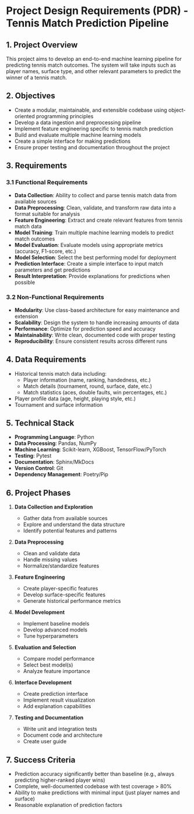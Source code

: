# Project Design Requirements (PDR) - Tennis Match Prediction Pipeline

## 1. Project Overview
This project aims to develop an end-to-end machine learning pipeline for predicting tennis match outcomes. The system will take inputs such as player names, surface type, and other relevant parameters to predict the winner of a tennis match.

## 2. Objectives
- Create a modular, maintainable, and extensible codebase using object-oriented programming principles
- Develop a data ingestion and preprocessing pipeline
- Implement feature engineering specific to tennis match prediction
- Build and evaluate multiple machine learning models
- Create a simple interface for making predictions
- Ensure proper testing and documentation throughout the project

## 3. Requirements

### 3.1 Functional Requirements
- **Data Collection**: Ability to collect and parse tennis match data from available sources
- **Data Preprocessing**: Clean, validate, and transform raw data into a format suitable for analysis
- **Feature Engineering**: Extract and create relevant features from tennis match data
- **Model Training**: Train multiple machine learning models to predict match outcomes
- **Model Evaluation**: Evaluate models using appropriate metrics (accuracy, F1-score, etc.)
- **Model Selection**: Select the best performing model for deployment
- **Prediction Interface**: Create a simple interface to input match parameters and get predictions
- **Result Interpretation**: Provide explanations for predictions when possible

### 3.2 Non-Functional Requirements
- **Modularity**: Use class-based architecture for easy maintenance and extension
- **Scalability**: Design the system to handle increasing amounts of data
- **Performance**: Optimize for prediction speed and accuracy
- **Maintainability**: Write clean, documented code with proper testing
- **Reproducibility**: Ensure consistent results across different runs

## 4. Data Requirements
- Historical tennis match data including:
  - Player information (name, ranking, handedness, etc.)
  - Match details (tournament, round, surface, date, etc.)
  - Match statistics (aces, double faults, win percentages, etc.)
- Player profile data (age, height, playing style, etc.)
- Tournament and surface information

## 5. Technical Stack
- **Programming Language**: Python
- **Data Processing**: Pandas, NumPy
- **Machine Learning**: Scikit-learn, XGBoost, TensorFlow/PyTorch
- **Testing**: Pytest
- **Documentation**: Sphinx/MkDocs
- **Version Control**: Git
- **Dependency Management**: Poetry/Pip

## 6. Project Phases
1. **Data Collection and Exploration**
   - Gather data from available sources
   - Explore and understand the data structure
   - Identify potential features and patterns

2. **Data Preprocessing**
   - Clean and validate data
   - Handle missing values
   - Normalize/standardize features

3. **Feature Engineering**
   - Create player-specific features
   - Develop surface-specific features
   - Generate historical performance metrics

4. **Model Development**
   - Implement baseline models
   - Develop advanced models
   - Tune hyperparameters

5. **Evaluation and Selection**
   - Compare model performance
   - Select best model(s)
   - Analyze feature importance

6. **Interface Development**
   - Create prediction interface
   - Implement result visualization
   - Add explanation capabilities

7. **Testing and Documentation**
   - Write unit and integration tests
   - Document code and architecture
   - Create user guide

## 7. Success Criteria
- Prediction accuracy significantly better than baseline (e.g., always predicting higher-ranked player wins)
- Complete, well-documented codebase with test coverage > 80%
- Ability to make predictions with minimal input (just player names and surface)
- Reasonable explanation of prediction factors
